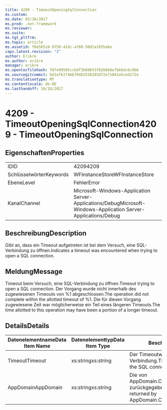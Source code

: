 ```yaml
---
title: 4209 - TimeoutOpeningSqlConnection
ms.custom: 
ms.date: 03/30/2017
ms.prod: .net-framework
ms.reviewer: 
ms.suite: 
ms.tgt_pltfrm: 
ms.topic: article
ms.assetid: f0e56518-9758-41dc-a760-50d1a10fba6e
caps.latest.revision: "2"
author: Erikre
ms.author: erikre
manager: erikre
ms.openlocfilehash: f87e99585ccbdf3b89653f026860e7b66dc6c9b6
ms.sourcegitcommit: bd1ef61f4bb794b25383d3d72e71041a5ced172e
ms.translationtype: MT
ms.contentlocale: de-DE
ms.lasthandoff: 10/18/2017
---
```

# <a name="4209---timeoutopeningsqlconnection"></a><span data-ttu-id="d0d19-102">4209 - TimeoutOpeningSqlConnection</span><span class="sxs-lookup"><span data-stu-id="d0d19-102">4209 - TimeoutOpeningSqlConnection</span></span>
## <a name="properties"></a><span data-ttu-id="d0d19-103">Eigenschaften</span><span class="sxs-lookup"><span data-stu-id="d0d19-103">Properties</span></span>  
  
|||  
|-|-|  
|<span data-ttu-id="d0d19-104">ID</span><span class="sxs-lookup"><span data-stu-id="d0d19-104">ID</span></span>|<span data-ttu-id="d0d19-105">4209</span><span class="sxs-lookup"><span data-stu-id="d0d19-105">4209</span></span>|  
|<span data-ttu-id="d0d19-106">Schlüsselwörter</span><span class="sxs-lookup"><span data-stu-id="d0d19-106">Keywords</span></span>|<span data-ttu-id="d0d19-107">WFInstanceStore</span><span class="sxs-lookup"><span data-stu-id="d0d19-107">WFInstanceStore</span></span>|  
|<span data-ttu-id="d0d19-108">Ebene</span><span class="sxs-lookup"><span data-stu-id="d0d19-108">Level</span></span>|<span data-ttu-id="d0d19-109">Fehler</span><span class="sxs-lookup"><span data-stu-id="d0d19-109">Error</span></span>|  
|<span data-ttu-id="d0d19-110">Kanal</span><span class="sxs-lookup"><span data-stu-id="d0d19-110">Channel</span></span>|<span data-ttu-id="d0d19-111">Microsoft-Windows-Application Server-Applications/Debug</span><span class="sxs-lookup"><span data-stu-id="d0d19-111">Microsoft-Windows-Application Server-Applications/Debug</span></span>|  
  
## <a name="description"></a><span data-ttu-id="d0d19-112">Beschreibung</span><span class="sxs-lookup"><span data-stu-id="d0d19-112">Description</span></span>  
 <span data-ttu-id="d0d19-113">Gibt an, dass ein Timeout aufgetreten ist bei dem Versuch, eine SQL-Verbindung zu öffnen.</span><span class="sxs-lookup"><span data-stu-id="d0d19-113">Indicates a timeout was encountered when trying to open a SQL connection.</span></span>  
  
## <a name="message"></a><span data-ttu-id="d0d19-114">Meldung</span><span class="sxs-lookup"><span data-stu-id="d0d19-114">Message</span></span>  
 <span data-ttu-id="d0d19-115">Timeout beim Versuch, eine SQL-Verbindung zu öffnen.</span><span class="sxs-lookup"><span data-stu-id="d0d19-115">Timeout trying to open a SQL connection.</span></span> <span data-ttu-id="d0d19-116">Der Vorgang wurde nicht innerhalb des zugewiesenen Timeouts von %1 abgeschlossen.</span><span class="sxs-lookup"><span data-stu-id="d0d19-116">The operation did not complete within the allotted timeout of %1.</span></span> <span data-ttu-id="d0d19-117">Die für diesen Vorgang zugewiesene Zeit war möglicherweise ein Teil eines längeren Timeouts.</span><span class="sxs-lookup"><span data-stu-id="d0d19-117">The time allotted to this operation may have been a portion of a longer timeout.</span></span>  
  
## <a name="details"></a><span data-ttu-id="d0d19-118">Details</span><span class="sxs-lookup"><span data-stu-id="d0d19-118">Details</span></span>  
  
|<span data-ttu-id="d0d19-119">Datenelementname</span><span class="sxs-lookup"><span data-stu-id="d0d19-119">Data Item Name</span></span>|<span data-ttu-id="d0d19-120">Datenelementtyp</span><span class="sxs-lookup"><span data-stu-id="d0d19-120">Data Item Type</span></span>|<span data-ttu-id="d0d19-121">Beschreibung</span><span class="sxs-lookup"><span data-stu-id="d0d19-121">Description</span></span>|  
|--------------------|--------------------|-----------------|  
|<span data-ttu-id="d0d19-122">Timeout</span><span class="sxs-lookup"><span data-stu-id="d0d19-122">Timeout</span></span>|<span data-ttu-id="d0d19-123">xs:string</span><span class="sxs-lookup"><span data-stu-id="d0d19-123">xs:string</span></span>|<span data-ttu-id="d0d19-124">Der Timeoutwert zum Öffnen der SQL-Verbindung.</span><span class="sxs-lookup"><span data-stu-id="d0d19-124">The timeout value for opening the SQL connection.</span></span>|  
|<span data-ttu-id="d0d19-125">AppDomain</span><span class="sxs-lookup"><span data-stu-id="d0d19-125">AppDomain</span></span>|<span data-ttu-id="d0d19-126">xs:string</span><span class="sxs-lookup"><span data-stu-id="d0d19-126">xs:string</span></span>|<span data-ttu-id="d0d19-127">Die von AppDomain.CurrentDomain.FriendlyName zurückgegebene Zeichenfolge.</span><span class="sxs-lookup"><span data-stu-id="d0d19-127">The string returned by AppDomain.CurrentDomain.FriendlyName.</span></span>|
